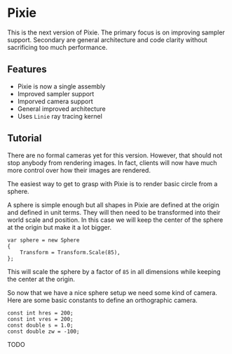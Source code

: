 # Pixie
This is the next version of Pixie. The primary focus is on improving sampler
support. Secondary are general architecture and code clarity without sacrificing
too much performance.

## Features
* Pixie is now a single assembly
* Improved sampler support
* Imporved camera support
* General improved architecture
* Uses `Linie` ray tracing kernel

## Tutorial
There are no formal cameras yet for this version. However, that should not stop anybody from rendering images. In fact, clients will now have much more control over how their images are rendered.

The easiest way to get to grasp with Pixie is to render basic circle from a sphere.

A sphere is simple enough but all shapes in Pixie are defined at the origin and defined in unit terms. They will then need to be transformed into their world scale and position. In this case we will keep the center of the sphere at the origin but make it a lot bigger.
```
var sphere = new Sphere
{
    Transform = Transform.Scale(85),
};
```

This will scale the sphere by a factor of `85` in all dimensions while keeping the center at the origin.

So now that we have a nice sphere setup we need some kind of camera. Here are some basic constants to define an orthographic camera.
```
const int hres = 200;
const int vres = 200;
const double s = 1.0;
const double zw = -100;
```

TODO